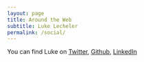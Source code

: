 ```yaml
---
layout: page
title: Around the Web
subtitle: Luke Lecheler
permalink: /social/
---
```


You can find Luke on [Twitter](https://twitter.com/lukerighthere), [Github](https://github.com/lecheler), [LinkedIn](ok)